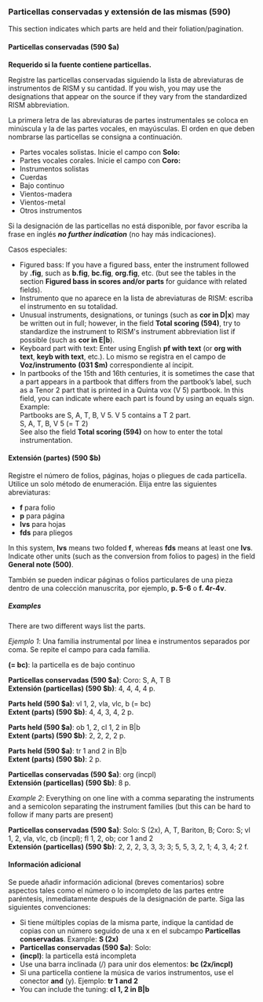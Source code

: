 ### Particellas conservadas y extensión de las mismas (590)

This section indicates which parts are held and their foliation/pagination.

#### Particellas conservadas (590 $a)

**Requerido si la fuente contiene particellas.**

Registre las particellas conservadas siguiendo la lista de abreviaturas de instrumentos de RISM y su cantidad. If you wish, you may use the designations that appear on the source if they vary from the standardized RISM abbreviation.

La primera letra de las abreviaturas de partes instrumentales se coloca en minúscula y la de las partes vocales, en mayúsculas. El orden en que deben nombrarse las particellas se consigna a continuación.

- Partes vocales solistas. Inicie el campo con **Solo:**
- Partes vocales corales. Inicie el campo con **Coro:**
- Instrumentos solistas
- Cuerdas
- Bajo continuo
- Vientos-madera
- Vientos-metal
- Otros instrumentos

Si la designación de las particellas no está disponible, por favor escriba la frase en inglés **_no further indication_** (no hay más indicaciones).

Casos especiales:

- Figured bass: If you have a figured bass, enter the instrument followed by **.fig**, such as **b.fig**, **bc.fig**, **org.fig**, etc. (but see the tables in the section **Figured bass in scores and/or parts** for guidance with related fields).
- Instrumento que no aparece en la lista de abreviaturas de RISM: escriba el instrumento en su totalidad.
- Unusual instruments, designations, or tunings (such as **cor in D\|x**) may be written out in full; however, in the field **Total scoring (594)**, try to standardize the instrument to RISM's instrument abbreviation list if possible (such as **cor in E\|b**).
- Keyboard part with text: Enter using English **pf with text** (or **org with text**, **keyb with text**, etc.). Lo mismo se registra en el campo de **Voz/instrumento** **(031 $m)** correspondiente al íncipit.
- In partbooks of the 15th and 16th centuries, it is sometimes the case that a part appears in a partbook that differs from the partbook’s label, such as a Tenor 2 part that is printed in a Quinta vox (V 5) partbook. In this field, you can indicate where each part is found by using an equals sign.  
  Example:  
  Partbooks are S, A, T, B, V 5. V 5 contains a T 2 part.  
  S, A, T, B, V 5 (= T 2)  
  See also the field **Total scoring (594)** on how to enter the total instrumentation.


#### Extensión (partes) (590 $b)

Registre el número de folios, páginas, hojas o pliegues de cada particella. Utilice un solo método de enumeración. Elija entre las siguientes abreviaturas:

- **f** para folio
- **p** para página
- **lvs** para hojas
- **fds** para pliegos

In this system, **lvs** means two folded **f**, whereas **fds** means at least one **lvs**. Indicate other units (such as the conversion from folios to pages) in the field **General note (500)**.

También se pueden indicar páginas o folios particulares de una pieza dentro de una colección manuscrita, por ejemplo, **p. 5-6** o **f. 4r-4v**.

##### Examples
There are two different ways list the parts.

*Ejemplo 1*: Una familia instrumental por línea e instrumentos separados por coma. Se repite el campo para cada familia.

**(= bc)**: la particella es de bajo continuo

**Particellas conservadas (590 $a)**: Coro: S, A, T B  
**Extensión (particellas) (590 $b)**: 4, 4, 4, 4 p.

**Parts held (590 $a)**: vl 1, 2, vla, vlc, b (= bc)  
**Extent (parts) (590 $b)**: 4, 4, 3, 4, 2 p.

**Parts held (590 $a)**: ob 1, 2, cl 1, 2 in B\|b  
**Extent (parts) (590 $b)**: 2, 2, 2, 2 p.

**Parts held (590 $a)**: tr 1 and 2 in B\|b   
**Extent (parts) (590 $b)**: 2 p.

**Particellas conservadas (590 $a)**: org (incpl)  
**Extensión (particellas) (590 $b)**: 8 p.

*Example 2*: Everything on one line with a comma separating the instruments and a semicolon separating the instrument families (but this can be hard to follow if many parts are present)

**Particellas conservadas (590 $a)**: Solo: S (2x), A, T, Bariton, B; Coro: S; vl 1, 2, vla, vlc, cb (incpl); fl 1, 2, ob; cor 1 and 2  
**Extensión (particellas) (590 $b)**: 2, 2, 2, 3, 3, 3; 3; 5, 5, 3, 2, 1; 4, 3, 4; 2 f.

#### Información adicional

Se puede añadir información adicional (breves comentarios) sobre aspectos tales como el número o lo incompleto de las partes entre paréntesis, inmediatamente después de la designación de parte. Siga las siguientes convenciones:

- Si tiene múltiples copias de la misma parte, indique la cantidad de copias con un número seguido de una x en el subcampo **Particellas conservadas**. Example: **S (2x)**
- **Particellas conservadas (590 $a)**: Solo:
- **(incpl)**: la particella está incompleta
- Use una barra inclinada (/) para unir dos elementos: **bc (2x/incpl)**
- Si una particella contiene la música de varios instrumentos, use el conector **and** (y). Ejemplo: **tr 1 and 2**
- You can include the tuning: **cl 1, 2 in B\|b**  
